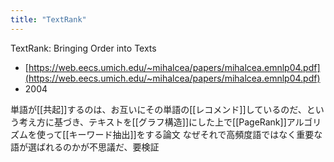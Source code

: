```yaml
---
title: "TextRank"
---
```


TextRank: Bringing Order into Texts
- [https://web.eecs.umich.edu/~mihalcea/papers/mihalcea.emnlp04.pdf](https://web.eecs.umich.edu/~mihalcea/papers/mihalcea.emnlp04.pdf)
- 2004

単語が[[共起]]するのは、お互いにその単語の[[レコメンド]]しているのだ、という考え方に基づき、テキストを[[グラフ構造]]にした上で[[PageRank]]アルゴリズムを使って[[キーワード抽出]]をする論文
なぜそれで高頻度語ではなく重要な語が選ばれるのかが不思議だ、要検証